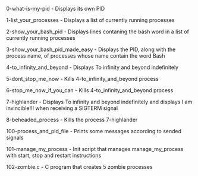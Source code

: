 0-what-is-my-pid - Displays its own PID

1-list_your_processes - Displays a list of currently running processes

2-show_your_bash_pid - Displays lines contaning the bash word in a list of currently running processes

3-show_your_bash_pid_made_easy - Displays the PID, along with the process name, of processes whose name contain the word Bash

4-to_infinity_and_beyond - Displays To infinity and beyond indefinitely

5-dont_stop_me_now - Kills 4-to_infinity_and_beyond process

6-stop_me_now_if_you_can - Kills 4-to_infinity_and_beyond process

7-highlander - Displays To infinity and beyond indefinitely and displays I am invincible!!! when receiving a SIGTERM signal

8-beheaded_process - Kills the process 7-highlander

100-process_and_pid_file - Prints some messages according to sended signals

101-manage_my_process - Init script that manages manage_my_process with start, stop and restart instructions

102-zombie.c - C program that creates 5 zombie processes
